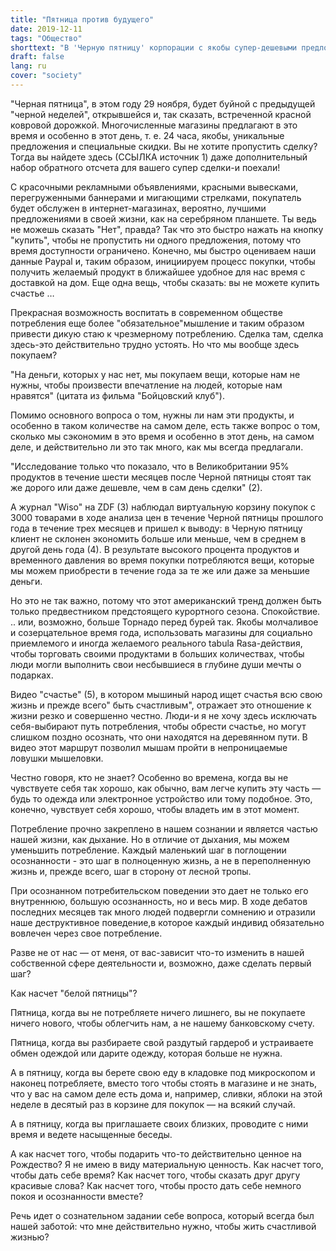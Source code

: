 ```yaml
---
title: "Пятница против будущего"
date: 2019-12-11
tags: "Общество"
shorttext: "В 'Черную пятницу' корпорации с якобы супер-дешевыми предложениями поймали граждан в ловушку."
draft: false
lang: ru
cover: "society"
---
```


"Черная пятница", в этом году 29 ноября, будет буйной с предыдущей "черной неделей", открывшейся и, так сказать, встреченной красной ковровой дорожкой.  Многочисленные магазины предлагают в это время и особенно в этот день, т. е. 24 часа, якобы, уникальные предложения и специальные скидки. Вы не хотите пропустить сделку? Тогда вы найдете здесь (ССЫЛКА источник 1) даже дополнительный набор обратного отсчета для вашего супер сделки-и поехали!

С красочными рекламными объявлениями, красными вывесками, перегруженными баннерами и мигающими стрелками, покупатель будет обслужен в интернет-магазинах, вероятно, лучшими предложениями в своей жизни, как на серебряном планшете. Ты ведь не можешь сказать "Нет", правда? Так что это быстро нажать на кнопку "купить", чтобы не пропустить ни одного предложения, потому что время доступности ограничено. Конечно, мы быстро оцениваем наши данные Paypal и, таким образом, инициируем процесс покупки, чтобы получить желаемый продукт в ближайшее удобное для нас время с доставкой на дом. Еще одна вещь, чтобы сказать: вы не можете купить счастье …

Прекрасная возможность воспитать в современном обществе потребления еще более "обязательное"мышление и таким образом привести дикую стаю к чрезмерному потреблению. Сделка там, сделка здесь-это действительно трудно устоять. Но что мы вообще здесь покупаем?

"На деньги, которых у нас нет, мы покупаем вещи, которые нам не нужны, чтобы произвести впечатление на людей, которые нам нравятся" (цитата из фильма "Бойцовский клуб").

Помимо основного вопроса о том, нужны ли нам эти продукты, и особенно в таком количестве на самом деле, есть также вопрос о том, сколько мы сэкономим в это время и особенно в этот день, на самом деле, и действительно ли это так много, как мы всегда предлагали.

"Исследование только что показало, что в Великобритании 95% продуктов в течение шести месяцев после Черной пятницы стоят так же дорого или даже дешевле, чем в сам день сделки" (2).

А журнал "Wiso" на ZDF (3) наблюдал виртуальную корзину покупок с 3000 товарами в ходе анализа цен в течение Черной пятницы прошлого года в течение трех месяцев и пришел к выводу: в Черную пятницу клиент не склонен экономить больше или меньше, чем в среднем в другой день года (4). В результате высокого процента продуктов и временного давления во время покупки потребляются вещи, которые мы можем приобрести в течение года за те же или даже за меньшие деньги.

Но это не так важно, потому что этот американский тренд должен быть только предвестником предстоящего курортного сезона. Спокойствие. .. или, возможно, больше Торнадо перед бурей так. Якобы молчаливое и созерцательное время года, использовать магазины для социально приемлемого и иногда желаемого реального tabula Rasa-действия, чтобы торговать своими продуктами в больших количествах, чтобы люди могли выполнить свои несбывшиеся в глубине души мечты о подарках.

Видео "счастье" (5), в котором мышиный народ ищет счастья всю свою жизнь и прежде всего" быть счастливым", отражает это отношение к жизни резко и совершенно честно. Люди-и я не хочу здесь исключать себя-выбирают путь потребления, чтобы обрести счастье, но могут слишком поздно осознать, что они находятся на деревянном пути. В видео этот маршрут позволил мышам пройти в непроницаемые ловушки мышеловки.

Честно говоря, кто не знает? Особенно во времена, когда вы не чувствуете себя так хорошо, как обычно, вам легче купить эту часть — будь то одежда или электронное устройство или тому подобное. Это, конечно, чувствует себя хорошо, чтобы владеть им в этот момент.

Потребление прочно закреплено в нашем сознании и является частью нашей жизни, как дыхание. Но в отличие от дыхания, мы можем уменьшить потребление. Каждый маленький шаг в поглощении осознанности - это шаг в полноценную жизнь, а не в переполненную жизнь и, прежде всего, шаг в сторону от лесной тропы.

При осознанном потребительском поведении это дает не только его внутреннюю, большую осознанность, но и весь мир. В ходе дебатов последних месяцев так много людей подвергли сомнению и отразили наше деструктивное поведение,в которое каждый индивид обязательно вовлечен через свое потребление.

Разве не от нас — от меня, от вас-зависит что-то изменить в нашей собственной сфере деятельности и, возможно, даже сделать первый шаг?

Как насчет "белой пятницы"?

Пятница, когда вы не потребляете ничего лишнего, вы не покупаете ничего нового, чтобы облегчить нам, а не нашему банковскому счету.

Пятница, когда вы разбираете свой раздутый гардероб и устраиваете обмен одеждой или дарите одежду, которая больше не нужна.

А в пятницу, когда вы берете свою еду в кладовке под микроскопом и наконец потребляете, вместо того чтобы стоять в магазине и не знать, что у вас на самом деле есть дома и, например, сливки, яблоки на этой неделе в десятый раз в корзине для покупок — на всякий случай.

А в пятницу, когда вы приглашаете своих близких, проводите с ними время и ведете насыщенные беседы.

А как насчет того, чтобы подарить что-то действительно ценное на Рождество? Я не имею в виду материальную ценность. Как насчет того, чтобы дать себе время? Как насчет того, чтобы сказать друг другу красивые слова? Как насчет того, чтобы просто дать себе немного покоя и осознанности вместе?

Речь идет о сознательном задании себе вопроса, который всегда был нашей заботой: что мне действительно нужно, чтобы жить счастливой жизнью?
